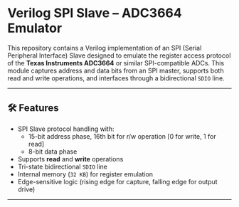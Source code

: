 # Verilog SPI Slave – ADC3664 Emulator

This repository contains a Verilog implementation of an SPI (Serial Peripheral Interface) Slave designed to emulate the register access protocol of the **Texas Instruments ADC3664** or similar SPI-compatible ADCs. This module captures address and data bits from an SPI master, supports both read and write operations, and interfaces through a bidirectional `SDIO` line.

---

## 🛠️ Features

- SPI Slave protocol handling with:
  - 15-bit address phase, 16th bit for r/w operation [0 for write, 1 for read]
  - 8-bit data phase
- Supports **read** and **write** operations
- Tri-state bidirectional `SDIO` line
- Internal memory (`32 KB`) for register emulation
- Edge-sensitive logic (rising edge for capture, falling edge for output drive)

---
